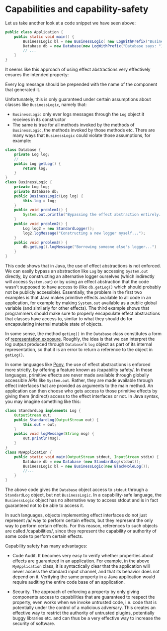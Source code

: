 # Capabilities and capability-safety #

Let us take another look at a code snippet we have seen above:
```java
public class Application {
    public static void main() {
        BusinessLogic bl = new BusinessLogic( new LogWithPrefix("BusinessLogic says: "));
        Database db = new Database(new LogWithPrefix("Database says: "));
        // ...
    }
}
```
It seems like this approach of using effect abstractions very effectively ensures the intended property:

   Every log message should be prepended with the name of the component that generated it.

Unfortunately, this is only guaranteed under certain assumptions about classes like `BusinessLogic`, namely that:
* `BusinessLogic` only ever logs messages through the `Log` object it receives in its constructor
* The same is true for all methods invoked by the methods of `BusinessLogic`, the methods invoked by those methods etc.
There are many ways that `BusinessLogic` could violate those assumptions, for example:
```java
class Database {
    private Log log;
    // ...
    public Log getLog() {
        return log;
    }
}
class BusinessLogic {
    private Log log;
    private Database db;
    public BusinessLogic(Log log) {
        this.log = log;
    }
    public void problem1() {
        System.out.println("Bypassing the effect abstraction entirely...");
    }
    public void problem2() {
        Log log2 = new StandardLogger();
        log2.logMessage("Constructing a new logger myself...");
    }
    public void problem3() {
        db.getLog().logMessage("Borrowing someone else's logger...")
    }
}
```

This code shows that in Java, the use of effect abstractions is not enforced.
We can easily bypass an abstraction like `Log` by accessing `System.out` directly, by constructing an alternative logger ourselves (which indirectly will access `System.out`) or by using an effect abstraction that the code wasn't supposed to have access to (like `db.getLog()` which should probably not be publicly accessible).
Essentially, the problem in the first two examples is that Java makes primitive effects available to all code in an application, for example by making `System.out` available as a public global variable (and similarly for other effects).
The third example shows that programmers should make sure to properly encapsulate effect abstractions that classes have access to, similar to what they should do for encapsulating internal mutable state of objects.

In some sense, the method `getLog()` in the `Database` class constitutes a form of [representation exposure](representation_objects.md).
Roughly, the idea is that we can interpret the log output produced through `Database`'s `log` object as part of its internal representation, so that it is an error to return a reference to the object in `getLog()`.

In some languages like [Pony](https://www.ponylang.io/), the use of effect abstractions is enforced more strictly, by offering a feature known as /capability safety/.
In those languages, primitive effects are never made available through globally accessible APIs like `System.out`.
Rather, they are made available through effect interfaces that are provided as arguments to the main method.
An application can then choose who gets access to those primitive effects by giving them (indirect) access to the effect interfaces or not.
In Java syntax, you may imagine something like this:
```java
class StandardLog implements Log {
    OutputStream out;
    public StandardLog(OutputStream out) {
        this.out = out;
    }
    public void logMessage(String msg) {
        out.println(msg);
    }
}
class MyApplication {
    public static void main(OutputStream stdout, InputStream stdin) {
        Database db = new Database (new StandardLog(stdout));
        BusinessLogic bl = new BusinessLogic(new BlackHoleLog());
        //...
    }
}
```
The above code gives the `Database` object access to `stdout` through a `StandardLog` object, but not `BusinessLogic`.
In a capability-safe language, the `BusinessLogic` object has no alternative way to access stdout and is in fact guaranteed not to be able to access it.

In such languages, objects implementing effect interfaces do not just represent /a/ way to perform certain effects, but they represent the only way to perform certain effects.
For this reason, references to such objects are called /capabilities/, since they represent the capability or authority of some code to perform certain effects.

Capability safety has many advantages:
- Code Audit. It becomes very easy to verify whether properties about effects are guaranteed in an application.
  For example, in the above `MyApplication` class, it is syntactically clear that the application will never access the standard input channel, and that its behavior does not depend on it.
  Verifying the same property in a Java application would require auditing the entire code base of an application.

- Security. The approach of enforcing a property by only giving components access to capabilities that are guaranteed to respect the property, even works when we invoke untrusted code, i.e. code that is potentially under the control of a malicious adversary.
  This creates an effective way to restrict the authority of untrusted plugins, potentially buggy libraries etc. and can thus be a very effective way to increase the security of software.

